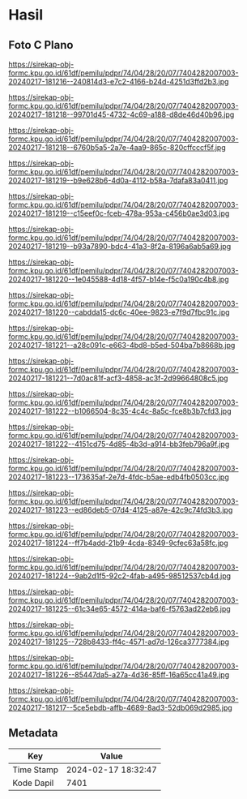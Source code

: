# Hasil

## Foto C Plano

https://sirekap-obj-formc.kpu.go.id/61df/pemilu/pdpr/74/04/28/20/07/7404282007003-20240217-181216--240814d3-e7c2-4166-b24d-4251d3ffd2b3.jpg

https://sirekap-obj-formc.kpu.go.id/61df/pemilu/pdpr/74/04/28/20/07/7404282007003-20240217-181218--99701d45-4732-4c69-a188-d8de46d40b96.jpg

https://sirekap-obj-formc.kpu.go.id/61df/pemilu/pdpr/74/04/28/20/07/7404282007003-20240217-181218--6760b5a5-2a7e-4aa9-865c-820cffcccf5f.jpg

https://sirekap-obj-formc.kpu.go.id/61df/pemilu/pdpr/74/04/28/20/07/7404282007003-20240217-181219--b9e628b6-4d0a-4112-b58a-7dafa83a0411.jpg

https://sirekap-obj-formc.kpu.go.id/61df/pemilu/pdpr/74/04/28/20/07/7404282007003-20240217-181219--c15eef0c-fceb-478a-953a-c456b0ae3d03.jpg

https://sirekap-obj-formc.kpu.go.id/61df/pemilu/pdpr/74/04/28/20/07/7404282007003-20240217-181219--b93a7890-bdc4-41a3-8f2a-8196a6ab5a69.jpg

https://sirekap-obj-formc.kpu.go.id/61df/pemilu/pdpr/74/04/28/20/07/7404282007003-20240217-181220--1e045588-4d18-4f57-b14e-f5c0a190c4b8.jpg

https://sirekap-obj-formc.kpu.go.id/61df/pemilu/pdpr/74/04/28/20/07/7404282007003-20240217-181220--cabdda15-dc6c-40ee-9823-e7f9d7fbc91c.jpg

https://sirekap-obj-formc.kpu.go.id/61df/pemilu/pdpr/74/04/28/20/07/7404282007003-20240217-181221--a28c091c-e663-4bd8-b5ed-504ba7b8668b.jpg

https://sirekap-obj-formc.kpu.go.id/61df/pemilu/pdpr/74/04/28/20/07/7404282007003-20240217-181221--7d0ac81f-acf3-4858-ac3f-2d99664808c5.jpg

https://sirekap-obj-formc.kpu.go.id/61df/pemilu/pdpr/74/04/28/20/07/7404282007003-20240217-181222--b1066504-8c35-4c4c-8a5c-fce8b3b7cfd3.jpg

https://sirekap-obj-formc.kpu.go.id/61df/pemilu/pdpr/74/04/28/20/07/7404282007003-20240217-181222--4151cd75-4d85-4b3d-a914-bb3feb796a9f.jpg

https://sirekap-obj-formc.kpu.go.id/61df/pemilu/pdpr/74/04/28/20/07/7404282007003-20240217-181223--173635af-2e7d-4fdc-b5ae-edb4fb0503cc.jpg

https://sirekap-obj-formc.kpu.go.id/61df/pemilu/pdpr/74/04/28/20/07/7404282007003-20240217-181223--ed86deb5-07d4-4125-a87e-42c9c74fd3b3.jpg

https://sirekap-obj-formc.kpu.go.id/61df/pemilu/pdpr/74/04/28/20/07/7404282007003-20240217-181224--ff7b4add-21b9-4cda-8349-9cfec63a58fc.jpg

https://sirekap-obj-formc.kpu.go.id/61df/pemilu/pdpr/74/04/28/20/07/7404282007003-20240217-181224--9ab2d1f5-92c2-4fab-a495-98512537cb4d.jpg

https://sirekap-obj-formc.kpu.go.id/61df/pemilu/pdpr/74/04/28/20/07/7404282007003-20240217-181225--61c34e65-4572-414a-baf6-f5763ad22eb6.jpg

https://sirekap-obj-formc.kpu.go.id/61df/pemilu/pdpr/74/04/28/20/07/7404282007003-20240217-181225--728b8433-ff4c-4571-ad7d-126ca3777384.jpg

https://sirekap-obj-formc.kpu.go.id/61df/pemilu/pdpr/74/04/28/20/07/7404282007003-20240217-181226--85447da5-a27a-4d36-85ff-16a65cc41a49.jpg

https://sirekap-obj-formc.kpu.go.id/61df/pemilu/pdpr/74/04/28/20/07/7404282007003-20240217-181217--5ce5ebdb-affb-4689-8ad3-52db069d2985.jpg


## Metadata

| Key        | Value               |
| ---------- | ------------------- |
| Time Stamp | 2024-02-17 18:32:47 |
| Kode Dapil | 7401                |




